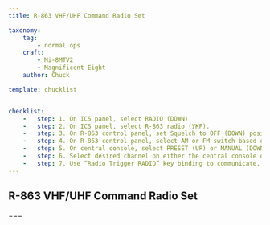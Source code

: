 ```yaml
---
title: R-863 VHF/UHF Command Radio Set

taxonomy:
    tag:
        - normal ops
    craft:
        - Mi-8MTV2
        - Magnificent Eight
    author: Chuck

template: chucklist


checklist:
    -   step: 1. On ICS panel, select RADIO (DOWN). 
    -   step: 2. On ICS panel, select R-863 radio (УКР). 
    -   step: 3. On R-863 control panel, set Squelch to OFF (DOWN) position. 
    -   step: 4. On R-863 control panel, select AM or FM switch based on desired channel. 
    -   step: 5. On central console, select PRESET (UP) or MANUAL (DOWN) Frequency control. 
    -   step: 6. Select desired channel on either the central console or the R-863 control panel 
    -   step: 7. Use “Radio Trigger RADIO” key binding to communicate.
---
```


## R-863 VHF/UHF Command Radio Set

===
 